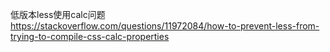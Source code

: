 低版本less使用calc问题
https://stackoverflow.com/questions/11972084/how-to-prevent-less-from-trying-to-compile-css-calc-properties